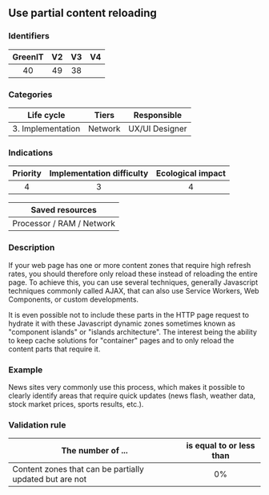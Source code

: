 ## Use partial content reloading

### Identifiers

| GreenIT |  V2  |  V3  |  V4  |
|:-------:|:----:|:----:|:----:|
|  40    |  49 | 38  |      |

### Categories

| Life cycle |  Tiers  |  Responsible  |
|:---------:|:----:|:----:|
| 3. Implementation | Network | UX/UI Designer |

### Indications

| Priority |      Implementation difficulty       |  Ecological impact    |
|:-------------------:|:-------------------------:|:---------------------:|
| 4 | 3 | 4 |

|Saved resources                                    |
|:----------------------------------------------------------:|
| Processor / RAM / Network   |

### Description

If your web page has one or more content zones that require high refresh rates, you should therefore only reload these instead of reloading the entire page.
To achieve this, you can use several techniques, generally Javascript techniques commonly called AJAX, that can also use Service Workers, Web Components, or custom developments.

It is even possible not to include these parts in the HTTP page request to hydrate it with these Javascript dynamic zones sometimes known as "component islands" or "islands architecture". The interest being the ability to keep cache solutions for "container" pages and to only reload the content parts that require it.

### Example

News sites very commonly use this process, which makes it possible to clearly identify areas that require
quick updates (news flash, weather data, stock market prices, sports results, etc.).

### Validation rule

| The number of ...     | is equal to or less than   |  
|-------------------|:-------------------------:|
| Content zones that can be partially updated but are not  | 0%  |
